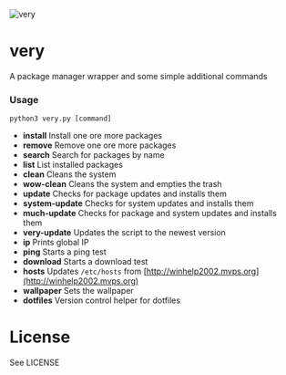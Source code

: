 ![very](https://user-images.githubusercontent.com/6899256/35834766-70047090-0ad7-11e8-939a-cfb644880441.png)

# very

A package manager wrapper and some simple additional commands

### Usage

```
python3 very.py [command]
```

* **install** Install one ore more packages
* **remove** Remove one ore more packages
* **search** Search for packages by name
* **list** List installed packages
* **clean** Cleans the system
* **wow-clean** Cleans the system and empties the trash
* **update** Checks for package updates and installs them
* **system-update** Checks for system updates and installs them
* **much-update** Checks for package and system updates and installs them
* **very-update** Updates the script to the newest version
* **ip** Prints global IP
* **ping** Starts a ping test
* **download** Starts a download test
* **hosts** Updates `/etc/hosts` from [http://winhelp2002.mvps.org](http://winhelp2002.mvps.org)
* **wallpaper** Sets the wallpaper
* **dotfiles** Version control helper for dotfiles

# License

See LICENSE

